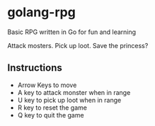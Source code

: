 # golang-rpg
Basic RPG written in Go for fun and learning

Attack mosters. Pick up loot. Save the princess?

## Instructions
* Arrow Keys to move
* A key to attack monster when in range
* U key to pick up loot when in range
* R key to reset the game
* Q key to quit the game